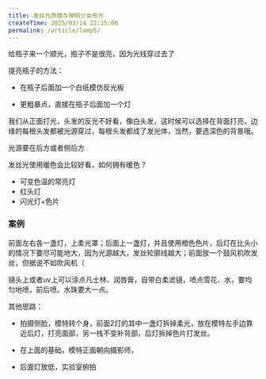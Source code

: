 ```yaml
---
title: 发丝光原理与神明少女布光
createTime: 2025/03/14 22:15:06
permalink: /article/lamp5/
---
```



给瓶子来一个顺光，瓶子不是很亮，因为光线穿过去了

提亮瓶子的方法：

- 在瓶子后面加一个白纸模仿反光板

- 更粗暴点，直接在瓶子后面加一个灯


我们从正面打光，头发的反光不好看，像白头发，这时候可以选择在背面打亮，边缘的每根头发都被光源穿过，每根头发都成了发光体，当然，要选深色的背景哦。

光源要在后方或者侧后方


发丝光使用暖色会比较好看，如何拥有暖色？

- 可变色温的常亮灯
- 红头灯
- 闪光灯+色片

### 案例

前面左右各一盏灯，上柔光罩；后面上一盏灯，并且使用橙色色片，后灯在比头小的情况下要尽可能地大，因为光源越大，发丝轮廓线越大；前面放一个鼓风机吹发丝，但据说不如吹风机（


镜头上或者uv上可以涂点凡士林、润唇膏，自带白柔滤镜，喷点雪花、水，要均匀地喷，前后喷。水珠要大一点。


其他思路：

- 拍摄侧脸，模特转个身，前面2灯的其中一盏灯拆掉柔光，放在模特左手边靠近后灯，打亮面部，另一栈不变补背部，后灯拆掉色片打发丝。

- 在上面的基础，模特正面朝向摄影师，

- 后面灯放低，实验室俯拍